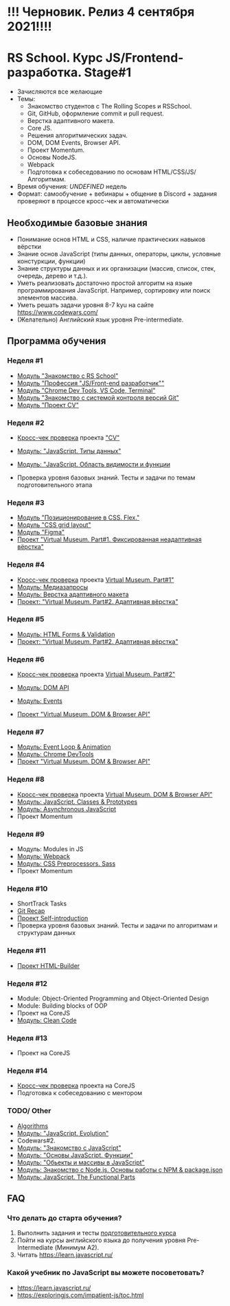 # !!! Черновик. Релиз 4 сентября 2021!!!!

# RS School. Курс JS/Frontend-разработка. Stage#1
- Зачисляются все желающие
- Темы:
    - Знакомство студентов с The Rolling Scopes и RSSchool.
    - Git, GitHub, оформление commit и pull request.
    - Верстка адаптивного макета.
    - Core JS.
    - Решения алгоритмических задач.
    - DOM, DOM Events, Browser API.
    - Проект Momentum.
    - Основы NodeJS.
    - Webpack
    - Подготовка к собеседованию по основам HTML/CSS/JS/Алгоритмам.
- Время обучения: *UNDEFINED* недель
- Формат: самообучение + вебинары + общение в Discord + задания проверяют в процессе кросс-чек и автоматически

## Необходимые базовые знания
- Понимание основ HTML и CSS, наличие практических навыков вёрстки
- Знание основ JavaScript (типы данных, операторы, циклы, условные констуркции, функции)
- Знание структуры данных и их организации (массив, список, стек, очередь, дерево и т.д.). 
- Уметь реализовать достаточно простой алгоритм на языке программирования JavaScript. Например, сортировку или поиск элементов массива.
- Уметь решать задачи уровня 8-7 kyu на сайте https://www.codewars.com/
- (Желательно) Английский язык уровня Pre-intermediate.

## Программа обучения
### Неделя #1 
- [Модуль "Знакомство с RS School"](modules/rs-school-intro/)
- [Модуль "Профессия \"JS/Front-end разработчик\""](modules/js-fe-developer/)
- [Модуль "Chrome Dev Tools, VS Code, Terminal"](modules/basic-tools/)
- [Модуль "Знакомство с системой контроля версий Git"](modules/git/) 
- [Модуль "Проект CV"](modules/project-cv)

### Неделя #2
- [Кросс-чек проверка](https://docs.rs.school/#/cross-check-flow) проекта ["CV"](modules/project-cv/) 

- [Модуль: "JavaScript. Типы данных"](modules/js-basics/)
- [Модуль: "JavaScript. Область видимости и функции](modules/functions/)
- Проверка уровня базовых знаний. Тесты и задачи по темам подготовительного этапа

### Неделя #3
- [Модуль "Позиционирование в CSS. Flex."](../stage0/modules/css-postioning/)
- [Модуль "CSS grid layout"](modules/css-grid/)
- [Модуль "Figma"](modules/figma/)
- [Проект "Virtual Museum. Part#1. Фиксированная неадаптивная вёрстка"](https://github.com/rolling-scopes-school/tasks/tree/master/tasks/museum)

### Неделя #4
- [Кросс-чек проверка](https://docs.rs.school/#/cross-check-flow) проекта [Virtual Museum. Part#1"](modules/project-virtual-museum)
- [Модуль: Медиазапросы](modules/media-queries/)
- [Модуль: Верстка адаптивного макета](markup-livecoding)
- [Проект: "Virtual Museum. Part#2. Адаптивная вёрстка"](https://github.com/rolling-scopes-school/tasks/tree/master/tasks/museum)

### Неделя #5
- [Модуль: HTML Forms & Validation](modules/html-form/)
- [Проект: "Virtual Museum. Part#2. Адаптивная вёрстка"](https://github.com/rolling-scopes-school/tasks/tree/master/tasks/museum)

### Неделя #6
- [Кросс-чек проверка](https://docs.rs.school/#/cross-check-flow) проекта [Virtual Museum. Part#2"](modules/project-virtual-museum)

- [Модуль: DOM API](modules/dom-api/)
- [Модуль: Events](modules/events/)
- [Проект "Virtual Museum. DOM & Browser API"](https://github.com/rolling-scopes-school/tasks/tree/master/tasks/museum)

### Неделя #7
- [Модуль: Event Loop & Animation](modules/eventloop-animation/)
- [Модуль: Chrome DevTools](modules/chrome-devtools/)
- [Проект "Virtual Museum. DOM & Browser API"](https://github.com/rolling-scopes-school/tasks/tree/master/tasks/museum)

### Неделя #8
- [Кросс-чек проверка](https://docs.rs.school/#/cross-check-flow) проекта [Virtual Museum. DOM & Browser API"](modules/project-virtual-museum)
- [Модуль: JavaScript. Classes & Prototypes](modules/classes-prototypes/)
- [Модуль: Asynchronous JavaScript](modules/async/)
- Проект Momentum

### Неделя #9
- Модуль: Modules in JS
- [Модуль: Webpack](modules/webpack/)
- [Модуль: CSS Preprocessors. Sass](modules/sass/)
- Проект Momentum

### Неделя #10
- ShortTrack Tasks
- [Git Recap](modules/git-recap/)
- [Проект Self-introduction](modules/html-builder/)
- Проверка уровня базовых знаний. Тесты и задачи по алгоритмам и структурам данных
 
### Неделя #11
- [Проект HTML-Builder](modules/html-builder/)

### Неделя #12
- Module: Object-Oriented Programming and Object-Oriented Design
- Module: Building blocks of OOP
- Проект на СoreJS
- [Модуль: Clean Code](modules/clean-code/)

### Неделя #13
- Проект на СoreJS

### Неделя #14
- [Кросс-чек проверка](https://docs.rs.school/#/cross-check-flow) проекта на СoreJS
- Подготовка к собеседованию с ментором

### TODO/ Other
- [Algorithms](algorithms) 
- [Модуль: "JavaScript. Evolution"](modules/js-evolution/)
- Codewars#2. 
- [Модуль: "Знакомство с JavaScript"](modules/js-basics/)
- [Модуль: "Основы JavaScript. Функции"](modules/js-functions/)
- [Модуль: "Обьекты и массивы в JavaScript"](modules/objects-and-arrays/)
- [Модуль: Знакомство с Node.js. Основы работы с NPM & package.json](modules/nodejs-npm-overview)
- [Модуль: JavaScript. The Functional Parts](modules/fp-basics/)

## FAQ
### Что делать до старта обучения? 
1. Выполнить задания и тесты [подготовительного курса](stage0/)
2. Пойти на курсы английского языка до получения уровня Pre-Intermediate (Минимум A2).
3. Читать https://learn.javascript.ru/

### Какой учебник по JavaScript вы можете посоветовать?
- https://learn.javascript.ru/
- https://exploringjs.com/impatient-js/toc.html
 



